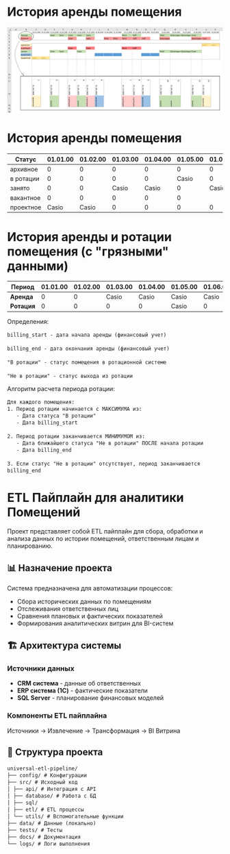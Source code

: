 

# История аренды помещения

![gant_room_milestones.png](img/gant_room_milestones.png)

# История аренды помещения

| Статус     | 01.01.00 | 01.02.00 | 01.03.00 | 01.04.00 | 01.05.00 | 01.06.00 | 01.07.00 | 01.08.00 | 01.09.00 | 01.10.00 | 01.11.00 | 01.12.00 | 01.01.01 | 01.02.01 | 01.03.01 | 01.04.01 | 01.05.01 | 01.06.01 | 01.07.01 | 01.08.01 |
|------------|----------|----------|----------|----------|----------|----------|----------|----------|----------|----------|----------|----------|----------|----------|----------|----------|----------|----------|----------|----------|
| архивное   | 0        | 0        | 0        | 0        | 0        | 0        | 0        | 0        | 0        | 0        | 0        | 0        | 0        | 0        | 0        | 0        | 0        | 0        | Casio    | Casio    |
| в ротации  | 0        | 0        | 0        | 0        | Casio    | 0        | Casio    | 0        | 0        | 0        | Mixit    | Hoff     | 0        | 0        | 0        | 0        | 0        | 0        | 0        | 0        |
| занято     | 0        | 0        | Casio    | Casio    | 0        | Casio    | 0        | 0        | 0        | 0        | 0        | 0        | 0        | 0        | Tele2    |Шоколадниц|Шоколадниц| Casio    | 0        | 0        |
| вакантное  | 0        | 0        | 0        | 0        | 0        |          | 0        | 1        | 1        | 1        | 0        | 0        | 1        | 1        | 0        | 0        | 0        | 0        | 0        | 0        |
| проектное  | Casio    | Casio    | 0        | 0        | 0        | 0        | 0        | 0        | 0        | 0        | 0        | 0        | 0        | 0        | 0        | 0        | 0        | 0        | 0        | 0        |



# История аренды и ротации помещения (с "грязными" данными)

| Период     | 01.01.00 | 01.02.00 | 01.03.00 | 01.04.00 | 01.05.00 | 01.06.00 | 01.07.00 | 01.08.00 | 01.09.00 | 01.10.00 | 01.11.00 | 01.12.00 | 01.01.01 | 01.02.01 | 01.03.01 | 01.04.01 | 01.05.01 | 01.06.01 | 01.07.01 |
|--------------|----------|----------|----------|----------|----------|----------|----------|----------|----------|----------|----------|----------|----------|----------|----------|----------|----------|----------|----------|
| **Аренда**   | 0        | 0        | Casio    | Casio    | Casio    | Casio    | Casio    | 0        | 0        | 0        | Mixit    | Hoff     | 0        | 0        | Tele2    |Шоколадниц|Шоколадниц| Casio    | 0        |
| **Ротация**  | 0        | 0        | 0        | 0        | Casio    | 0        | Casio    | 0        | Mixit    | Mixit    | Mixit    | Hoff     | 0        | 0        |Шоколадниц| 0        | 0        |Шоколадниц| Casio    |



Определения:
```text
billing_start - дата начала аренды (финансовый учет)

billing_end - дата окончания аренды (финансовый учет)

"В ротации" - статус помещения в ротационной системе

"Не в ротации" - статус выхода из ротации
```

Алгоритм расчета периода ротации:
```text
Для каждого помещения:
1. Период ротации начинается с МАКСИМУМА из:
   - Дата статуса "В ротации" 
   - Дата billing_start
   
2. Период ротации заканчивается МИНИМУМОМ из:
   - Дата ближайшего статуса "Не в ротации" ПОСЛЕ начала ротации
   - Дата billing_end
   
3. Если статус "Не в ротации" отсутствует, период заканчивается billing_end
```


# ETL Пайплайн для аналитики Помещений


Проект представляет собой ETL пайплайн для сбора,
обработки и анализа данных по истории помещений, ответственным лицам и планированию.

## 📊 Назначение проекта

Система предназначена для автоматизации процессов:
- Сбора исторических данных по помещениям
- Отслеживания ответственных лиц
- Сравнения плановых и фактических показателей
- Формирования аналитических витрин для BI-систем

## 🏗️ Архитектура системы

### Источники данных
- **CRM система** - данные об ответственных
- **ERP система (1C)** - фактические показатели
- **SQL Server** - планирование финансовых моделей

### Компоненты ETL пайплайна

Источники → Извлечение → Трансформация → BI Витрина


## 📁 Структура проекта

```
universal-etl-pipeline/
├── config/ # Конфигурации
├── src/ # Исходный код
│ ├── api/ # Интеграция с API
│ ├── database/ # Работа с БД
│ ├── sql/ 
│ ├── etl/ # ETL процессы
│ └── utils/ # Вспомогательные функции
├── data/ # Данные (локально)
├── tests/ # Тесты
├── docs/ # Документация
└── logs/ # Логи выполнения
```